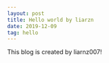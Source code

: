 ```yaml
---
layout: post
title: Hello world by liarzn
date: 2019-12-09
tag: hello
---
```


This blog is created by liarnz007!